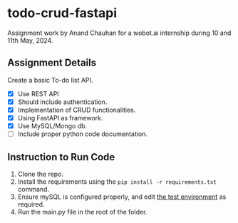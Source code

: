 # todo-crud-fastapi

Assignment work by Anand Chauhan for a wobot.ai internship during 10 and 11th May, 2024.

## Assignment Details

Create a basic To-do list API.

- [x] Use REST API
- [x] Should include authentication.
- [x] Implementation of CRUD functionalities.
- [x] Using FastAPI as framework.
- [x] Use MySQL/Mongo db.
- [ ] Include proper python code documentation.

## Instruction to Run Code

1. Clone the repo.
2. Install the requirements using the `pip install -r requirements.txt` command.
3. Ensure mySQL is configured properly, and edit [the test environment](./test.env) as required.
4. Run the main.py file in the root of the folder.

